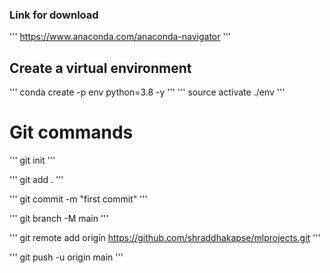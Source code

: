### Link for download

'''
https://www.anaconda.com/anaconda-navigator
'''

## Create a virtual environment

'''
conda create -p env python=3.8 -y
'''
'''
source activate ./env
'''



# Git commands

'''
git init
'''

'''
git add .
'''

'''
git commit -m "first  commit"
'''

'''
git branch -M main
'''

'''
git remote add origin https://github.com/shraddhakapse/mlprojects.git
'''


'''
git push -u origin main
'''
